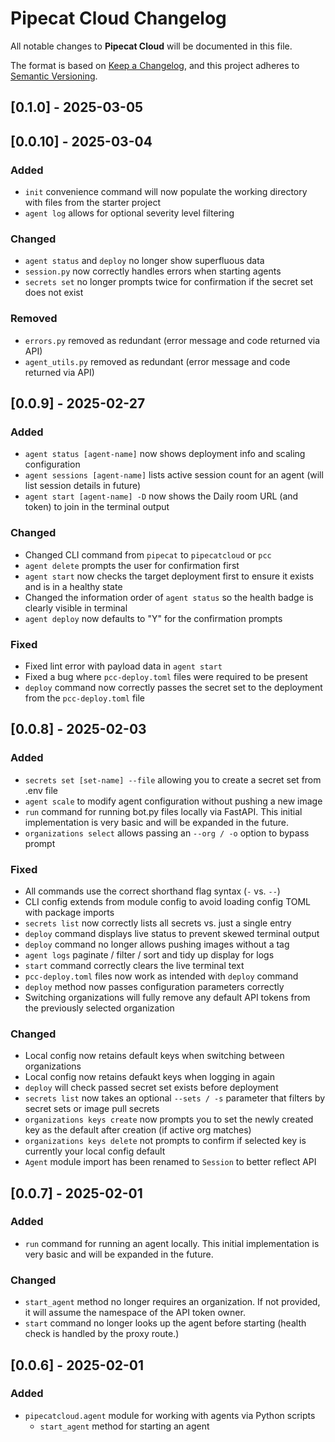 # Pipecat Cloud Changelog

All notable changes to **Pipecat Cloud** will be documented in this file.

The format is based on [Keep a Changelog](https://keepachangelog.com/en/1.0.0/),
and this project adheres to [Semantic Versioning](https://semver.org/spec/v2.0.0.html).

## [0.1.0] - 2025-03-05

## [0.0.10] - 2025-03-04

### Added
- `init` convenience command will now populate the working directory with files from the starter project
- `agent log` allows for optional severity level filtering

### Changed
- `agent status` and `deploy` no longer show superfluous data
- `session.py` now correctly handles errors when starting agents
- `secrets set` no longer prompts twice for confirmation if the secret set does not exist

### Removed
- `errors.py` removed as redundant (error message and code returned via API)
- `agent_utils.py` removed as redundant (error message and code returned via API)

## [0.0.9] - 2025-02-27

### Added
- `agent status [agent-name]` now shows deployment info and scaling configuration
- `agent sessions [agent-name]` lists active session count for an agent (will list session details in future)
- `agent start [agent-name] -D` now shows the Daily room URL (and token) to join in the terminal output

### Changed
- Changed CLI command from `pipecat` to `pipecatcloud` or `pcc`
- `agent delete` prompts the user for confirmation first
- `agent start` now checks the target deployment first to ensure it exists and is in a healthy state
- Changed the information order of `agent status` so the health badge is clearly visible in terminal
- `agent deploy` now defaults to "Y" for the confirmation prompts

### Fixed
- Fixed lint error with payload data in `agent start`
- Fixed a bug where `pcc-deploy.toml` files were required to be present
- `deploy` command now correctly passes the secret set to the deployment from the `pcc-deploy.toml` file

## [0.0.8] - 2025-02-03

### Added
- `secrets set [set-name] --file` allowing you to create a secret set from .env file
- `agent scale` to modify agent configuration without pushing a new image
- `run` command for running bot.py files locally via FastAPI. This initial implementation is very basic and will be expanded in the future.
- `organizations select` allows passing an `--org / -o` option to bypass prompt

### Fixed
- All commands use the correct shorthand flag syntax (`-` vs. `--`)
- CLI config extends from module config to avoid loading config TOML with package imports
- `secrets list` now correctly lists all secrets vs. just a single entry
- `deploy` command displays live status to prevent skewed terminal output
- `deploy` command no longer allows pushing images without a tag
- `agent logs` paginate / filter / sort and tidy up display for logs
- `start` command correctly clears the live terminal text
- `pcc-deploy.toml` files now work as intended with `deploy` command
- `deploy` method now passes configuration parameters correctly
- Switching organizations will fully remove any default API tokens from the previously selected organization

### Changed
- Local config now retains default keys when switching between organizations
- Local config now retains defaukt keys when logging in again
- `deploy` will check passed secret set exists before deployment
- `secrets list` now takes an optional `--sets / -s` parameter that filters by secret sets or image pull secrets
- `organizations keys create` now prompts you to set the newly created key as the default after creation (if active org matches)
- `organizations keys delete` not prompts to confirm if selected key is currently your local config default
- `Agent` module import has been renamed to `Session` to better reflect API


## [0.0.7] - 2025-02-01

### Added

- `run` command for running an agent locally. This initial implementation is very basic and will be expanded in the future.

### Changed

- `start_agent` method no longer requires an organization. If not provided, it will assume the namespace of the API token owner.
- `start` command no longer looks up the agent before starting (health check is handled by the proxy route.)

## [0.0.6] - 2025-02-01

### Added

- `pipecatcloud.agent` module for working with agents via Python scripts
    - `start_agent` method for starting an agent
